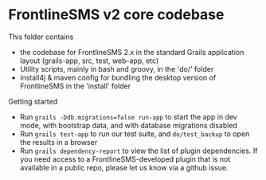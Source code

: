 # FrontlineSMS v2 core codebase

This folder contains 
- the codebase for FrontlineSMS 2.x in the standard Grails application layout (grails-app, src, test, web-app, etc)
- Utility scripts, mainly in bash and groovy, in the 'do/' folder
- install4j & maven config for bundling the desktop version of FrontlineSMS in the 'install' folder

Getting started
- Run `grails -Ddb.migrations=false run-app` to start the app in dev mode, with bootstrap data, and with database migrations disabled
- Run `grails test-app` to run our test suite, and `do/test_backup` to open the results in a browser
- Run `grails dependency-report` to view the list of plugin dependencies. If you need access to a FrontlineSMS-developed plugin that is not available in a public repo, please let us know via a github issue.
